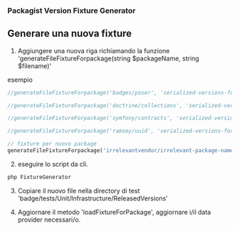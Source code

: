 ### Packagist Version Fixture Generator

## Generare una nuova fixture

1) Aggiungere una nuova riga richiamando la funzione 'generateFileFixtureForpackage(string $packageName, string $filename)'

esempio

```php
//generateFileFixtureForpackage('badges/poser', 'serialized-versions-for-package-badges-poser.txt');

//generateFileFixtureForpackage('doctrine/collections', 'serialized-versions-for-package-doctrine-collections.txt');

//generateFileFixtureForpackage('symfony/contracts', 'serialized-versions-for-package-symfony-contracts.txt');

//generateFileFixtureForpackage('ramsey/uuid', 'serialized-versions-for-package-ramsey-uuid.txt');

// fixture per nuovo package
generateFileFixtureForpackage('irrelevantvendor/irrelevant-package-name', 'serialized-versions-for-package-irrelevantvendor-irrelevant-package-name.txt');
```

2) eseguire lo script da cli.

```bash
php FixtureGenerator
```

3) Copiare il nuovo file nella directory di test 'badge/tests/Unit/Infrastructure/ReleasedVersions'

4) Aggiornare il metodo 'loadFixtureForPackage', aggiornare i/il data provider necessari/o.